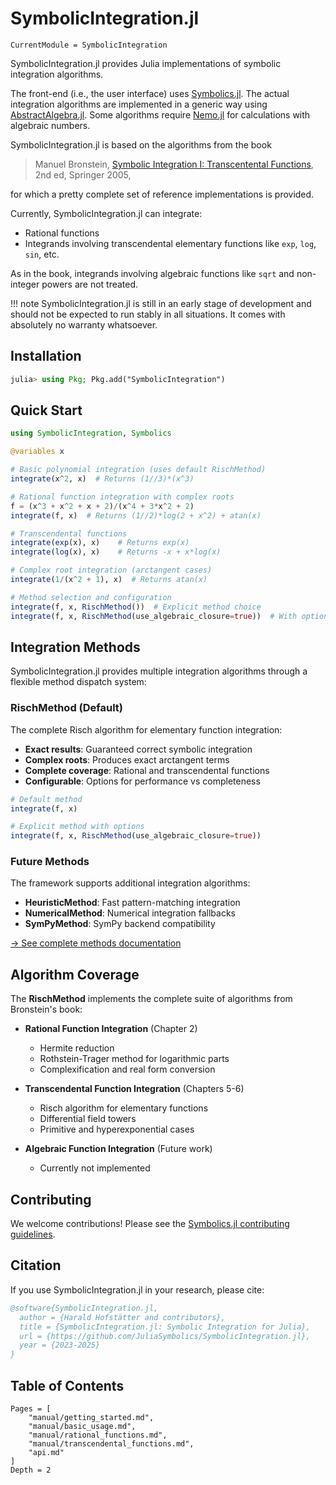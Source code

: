 # SymbolicIntegration.jl

```@meta
CurrentModule = SymbolicIntegration
```

SymbolicIntegration.jl provides Julia implementations of symbolic integration algorithms.

The front-end (i.e., the user interface) uses [Symbolics.jl](https://docs.sciml.ai/Symbolics/stable/).
The actual integration algorithms are implemented in a generic way using [AbstractAlgebra.jl](https://nemocas.github.io/AbstractAlgebra.jl/dev/).
Some algorithms require [Nemo.jl](https://nemocas.github.io/Nemo.jl/dev/) for calculations with algebraic numbers.

SymbolicIntegration.jl is based on the algorithms from the book

> Manuel Bronstein, [Symbolic Integration I: Transcentental Functions](https://link.springer.com/book/10.1007/b138171), 2nd ed, Springer 2005,

for which a pretty complete set of reference implementations is provided.

Currently, SymbolicIntegration.jl can integrate:
- Rational functions
- Integrands involving transcendental elementary functions like `exp`, `log`, `sin`, etc.

As in the book, integrands involving algebraic functions like `sqrt` and non-integer powers are not treated.

!!! note
    SymbolicIntegration.jl is still in an early stage of development and should not be expected to run stably in all situations.
    It comes with absolutely no warranty whatsoever.

## Installation

```julia
julia> using Pkg; Pkg.add("SymbolicIntegration")
```

## Quick Start

```julia
using SymbolicIntegration, Symbolics

@variables x

# Basic polynomial integration (uses default RischMethod)
integrate(x^2, x)  # Returns (1//3)*(x^3)

# Rational function integration with complex roots
f = (x^3 + x^2 + x + 2)/(x^4 + 3*x^2 + 2)
integrate(f, x)  # Returns (1//2)*log(2 + x^2) + atan(x)

# Transcendental functions
integrate(exp(x), x)    # Returns exp(x)
integrate(log(x), x)    # Returns -x + x*log(x)

# Complex root integration (arctangent cases)
integrate(1/(x^2 + 1), x)  # Returns atan(x)

# Method selection and configuration
integrate(f, x, RischMethod())  # Explicit method choice
integrate(f, x, RischMethod(use_algebraic_closure=true))  # With options
```


## Integration Methods

SymbolicIntegration.jl provides multiple integration algorithms through a flexible method dispatch system:

### RischMethod (Default)
The complete Risch algorithm for elementary function integration:
- **Exact results**: Guaranteed correct symbolic integration
- **Complex roots**: Produces exact arctangent terms  
- **Complete coverage**: Rational and transcendental functions
- **Configurable**: Options for performance vs completeness

```julia
# Default method
integrate(f, x)  

# Explicit method with options
integrate(f, x, RischMethod(use_algebraic_closure=true))
```

### Future Methods
The framework supports additional integration algorithms:
- **HeuristicMethod**: Fast pattern-matching integration
- **NumericalMethod**: Numerical integration fallbacks
- **SymPyMethod**: SymPy backend compatibility

[→ See complete methods documentation](methods/overview.md)

## Algorithm Coverage

The **RischMethod** implements the complete suite of algorithms from Bronstein's book:

- **Rational Function Integration** (Chapter 2)
  - Hermite reduction
  - Rothstein-Trager method for logarithmic parts
  - Complexification and real form conversion

- **Transcendental Function Integration** (Chapters 5-6)  
  - Risch algorithm for elementary functions
  - Differential field towers
  - Primitive and hyperexponential cases

- **Algebraic Function Integration** (Future work)
  - Currently not implemented

## Contributing

We welcome contributions! Please see the [Symbolics.jl contributing guidelines](https://docs.sciml.ai/Symbolics/stable/contributing/).

## Citation

If you use SymbolicIntegration.jl in your research, please cite:

```bibtex
@software{SymbolicIntegration.jl,
  author = {Harald Hofstätter and contributors},
  title = {SymbolicIntegration.jl: Symbolic Integration for Julia},
  url = {https://github.com/JuliaSymbolics/SymbolicIntegration.jl},
  year = {2023-2025}
}
```

## Table of Contents

```@contents
Pages = [
    "manual/getting_started.md",
    "manual/basic_usage.md", 
    "manual/rational_functions.md",
    "manual/transcendental_functions.md",
    "api.md"
]
Depth = 2
```